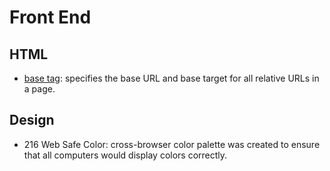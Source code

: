 # Front End

## HTML
* [base tag](https://developer.mozilla.org/en-US/docs/Web/HTML/Element/base): specifies the base URL and base target for all relative URLs in a page.

## Design
* 216 Web Safe Color: cross-browser color palette was created to ensure that all computers would display colors correctly.
